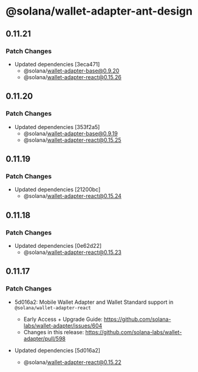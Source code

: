 # @solana/wallet-adapter-ant-design

## 0.11.21

### Patch Changes

-   Updated dependencies [3eca471]
    -   @solana/wallet-adapter-base@0.9.20
    -   @solana/wallet-adapter-react@0.15.26

## 0.11.20

### Patch Changes

-   Updated dependencies [353f2a5]
    -   @solana/wallet-adapter-base@0.9.19
    -   @solana/wallet-adapter-react@0.15.25

## 0.11.19

### Patch Changes

-   Updated dependencies [21200bc]
    -   @solana/wallet-adapter-react@0.15.24

## 0.11.18

### Patch Changes

-   Updated dependencies [0e62d22]
    -   @solana/wallet-adapter-react@0.15.23

## 0.11.17

### Patch Changes

-   5d016a2: Mobile Wallet Adapter and Wallet Standard support in `@solana/wallet-adapter-react`

    -   Early Access + Upgrade Guide: https://github.com/solana-labs/wallet-adapter/issues/604
    -   Changes in this release: https://github.com/solana-labs/wallet-adapter/pull/598

-   Updated dependencies [5d016a2]
    -   @solana/wallet-adapter-react@0.15.22
